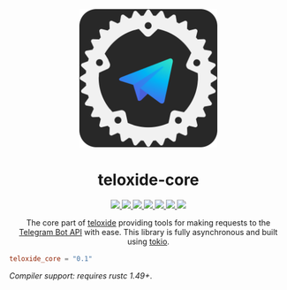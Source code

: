 <div align="center">
  <img src="media/logo.svg" width="250"/>

  <h1>teloxide-core</h1>
  <a href="https://github.com/teloxide/teloxide-core/actions">
    <img src="https://github.com/teloxide/teloxide-core/workflows/Continuous%20integration/badge.svg">
  </a>
  <a href="https://docs.rs/teloxide_core/">
    <img src="https://docs.rs/teloxide_core/badge.svg">
  </a>
  <a href="https://teloxide-core.netlify.com">
    <img src="https://img.shields.io/badge/docs-master-blue">
  </a>
  <a href="LICENSE">
    <img src="https://img.shields.io/badge/license-MIT-blue.svg">
  </a>
  <a href="https://core.telegram.org/bots/api">
    <img src="https://img.shields.io/badge/API%20coverage-Up%20to%200.4.9%20(inclusively)-green.svg">
  </a>
  <a href="https://crates.io/crates/teloxide_core">
    <img src="https://img.shields.io/crates/v/teloxide_core.svg">
  </a>
  <a href="https://t.me/teloxide">
    <img src="https://img.shields.io/badge/official%20chat-t.me%2Fteloxide-blueviolet">
  </a>

  The core part of [teloxide] providing tools for making requests to the [Telegram Bot API] with ease. This library is fully asynchronous and built using [tokio].
</div>

```toml
teloxide_core = "0.1"
```
_Compiler support: requires rustc 1.49+_.

[teloxide]: https://docs.rs/teloxide
[Telegram Bot API]: https://core.telegram.org/bots/api
[tokio]: https://tokio.rs
